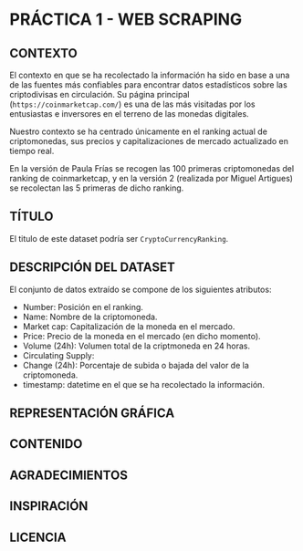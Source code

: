 # PRÁCTICA 1 - WEB SCRAPING

## CONTEXTO
El contexto en que se ha recolectado la información ha sido en base a una de las fuentes más confiables para encontrar datos estadísticos sobre las criptodivisas en circulación. Su página principal (`https://coinmarketcap.com/`) es una de las más visitadas por los entusiastas e inversores en el terreno de las monedas digitales.

Nuestro contexto se ha centrado únicamente en el ranking actual de criptomonedas, sus precios y capitalizaciones de mercado actualizado en tiempo real.

En la versión de Paula Frías se recogen las 100 primeras criptomonedas del ranking de coinmarketcap, y en la versión 2 (realizada por Miguel Artigues) se recolectan las 5 primeras de dicho ranking.

## TÍTULO
El titulo de este dataset podría ser `CryptoCurrencyRanking`.

## DESCRIPCIÓN DEL DATASET
El conjunto de datos extraído se compone de los siguientes atributos:
- Number: Posición en el ranking.
- Name: Nombre de la criptomoneda.
- Market cap: Capitalización de la moneda en el mercado.
- Price: Precio de la moneda en el mercado (en dicho momento).
- Volume (24h): Volumen total de la criptmoneda en 24 horas.
- Circulating Supply:
- Change (24h): Porcentaje de subida o bajada del valor de la criptomoneda.
- timestamp: datetime en el que se ha recolectado la información.

## REPRESENTACIÓN GRÁFICA


## CONTENIDO


## AGRADECIMIENTOS


## INSPIRACIÓN


## LICENCIA